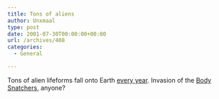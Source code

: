 ```yaml
---
title: Tons of aliens
author: Unxmaal
type: post
date: 2001-07-30T00:00:00+00:00
url: /archives/408
categories:
  - General

---
```

Tons of alien lifeforms fall onto Earth <A HREF="http://unisci.com/stories/20013/0730011.htm">every year</A>. Invasion of the [Body Snatchers][1], anyone?

 [1]: http://us.imdb.com/Title?0077745